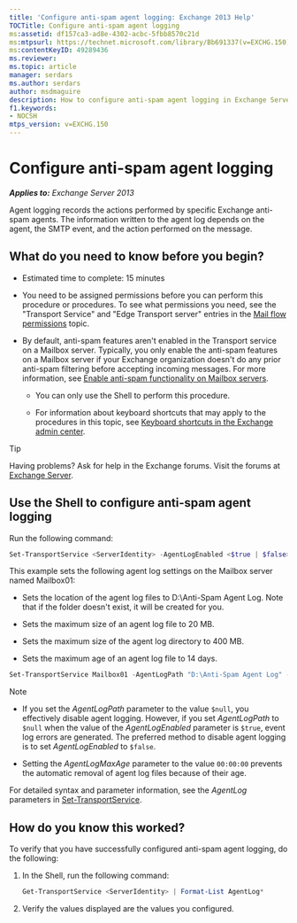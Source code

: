 ```yaml
---
title: 'Configure anti-spam agent logging: Exchange 2013 Help'
TOCTitle: Configure anti-spam agent logging
ms:assetid: df157ca3-ad8e-4302-acbc-5fbb8570c21d
ms:mtpsurl: https://technet.microsoft.com/library/Bb691337(v=EXCHG.150)
ms:contentKeyID: 49289436
ms.reviewer: 
ms.topic: article
manager: serdars
ms.author: serdars
author: msdmaguire
description: How to configure anti-spam agent logging in Exchange Server
f1.keywords:
- NOCSH
mtps_version: v=EXCHG.150
---
```


# Configure anti-spam agent logging

_**Applies to:** Exchange Server 2013_

Agent logging records the actions performed by specific Exchange anti-spam agents. The information written to the agent log depends on the agent, the SMTP event, and the action performed on the message.

## What do you need to know before you begin?

- Estimated time to complete: 15 minutes

- You need to be assigned permissions before you can perform this procedure or procedures. To see what permissions you need, see the "Transport Service" and "Edge Transport server" entries in the [Mail flow permissions](mail-flow-permissions-exchange-2013-help.md) topic.

- By default, anti-spam features aren't enabled in the Transport service on a Mailbox server. Typically, you only enable the anti-spam features on a Mailbox server if your Exchange organization doesn't do any prior anti-spam filtering before accepting incoming messages. For more information, see [Enable anti-spam functionality on Mailbox servers](enable-anti-spam-functionality-on-mailbox-servers-exchange-2013-help.md).

  - You can only use the Shell to perform this procedure.

  - For information about keyboard shortcuts that may apply to the procedures in this topic, see [Keyboard shortcuts in the Exchange admin center](keyboard-shortcuts-in-the-exchange-admin-center-2013-help.md).

> [!TIP]
> Having problems? Ask for help in the Exchange forums. Visit the forums at [Exchange Server](https://social.technet.microsoft.com/forums/office/home?category=exchangeserver).

## Use the Shell to configure anti-spam agent logging

Run the following command:

```powershell
Set-TransportService <ServerIdentity> -AgentLogEnabled <$true | $false> -AgentLogMaxAge <dd.hh:mm:ss> -AgentLogMaxDirectorySize <Size> -AgentLogMaxFileSize <Size> -AgentLogPath <LocalFilePath>
```

This example sets the following agent log settings on the Mailbox server named Mailbox01:

- Sets the location of the agent log files to D:\\Anti-Spam Agent Log. Note that if the folder doesn't exist, it will be created for you.

- Sets the maximum size of an agent log file to 20 MB.

- Sets the maximum size of the agent log directory to 400 MB.

- Sets the maximum age of an agent log file to 14 days.

```powershell
Set-TransportService Mailbox01 -AgentLogPath "D:\Anti-Spam Agent Log" -AgentLogMaxFileSize 20MB -AgentLogMaxDirectorySize 400MB -AgentLogMaxAge 14.00:00:00
```

> [!NOTE]
> <UL>
> <LI>
> <P>If you set the <EM>AgentLogPath</EM> parameter to the value <CODE>$null</CODE>, you effectively disable agent logging. However, if you set <EM>AgentLogPath</EM> to <CODE>$null</CODE> when the value of the <EM>AgentLogEnabled</EM> parameter is <CODE>$true</CODE>, event log errors are generated. The preferred method to disable agent logging is to set <EM>AgentLogEnabled</EM> to <CODE>$false</CODE>.</P>
> <LI>
> <P>Setting the <EM>AgentLogMaxAge</EM> parameter to the value <CODE>00:00:00</CODE> prevents the automatic removal of agent log files because of their age.</P></LI></UL>

For detailed syntax and parameter information, see the *AgentLog* parameters in [Set-TransportService](/powershell/module/exchange/Set-TransportService).

## How do you know this worked?

To verify that you have successfully configured anti-spam agent logging, do the following:

1. In the Shell, run the following command:

   ```powershell
   Get-TransportService <ServerIdentity> | Format-List AgentLog*
   ```

2. Verify the values displayed are the values you configured.